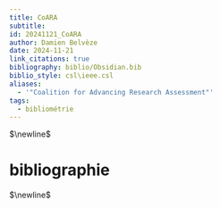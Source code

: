 ```yaml
---
title: CoARA
subtitle: 
id: 20241121_CoARA
author: Damien Belvèze
date: 2024-11-21
link_citations: true
bibliography: biblio/Obsidian.bib
biblio_style: csl\ieee.csl
aliases:
  - '"Coalition for Advancing Research Assessment"'
tags:
  - bibliométrie
---
```




$\newline$
# bibliographie
$\newline$






